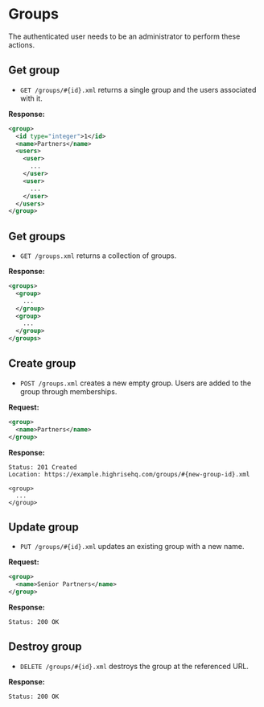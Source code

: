 Groups
======

The authenticated user needs to be an administrator to perform these actions.

Get group
---------

* `GET /groups/#{id}.xml` returns a single group and the users associated with it.

**Response:**

``` xml
<group>
  <id type="integer">1</id>
  <name>Partners</name>
  <users>
    <user>
      ...
    </user>
    <user>
      ...
    </user>
  </users>
</group>
```

Get groups
----------

* `GET /groups.xml` returns a collection of groups.

**Response:**

``` xml
<groups>
  <group>
    ...
  </group>
  <group>
    ...
  </group>
</groups>
```

Create group
------------

* `POST /groups.xml` creates a new empty group. Users are added to the group through memberships.

**Request:**

``` xml
<group>
  <name>Partners</name>
</group>
```

**Response:**

    Status: 201 Created
    Location: https://example.highrisehq.com/groups/#{new-group-id}.xml

    <group>
      ...
    </group>

Update group
------------

* `PUT /groups/#{id}.xml` updates an existing group with a new name.

**Request:**

``` xml
<group>
  <name>Senior Partners</name>
</group>
```

**Response:**

    Status: 200 OK

Destroy group
-------------

* `DELETE /groups/#{id}.xml` destroys the group at the referenced URL.

**Response:**

    Status: 200 OK
